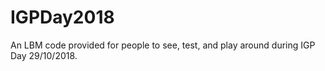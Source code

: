 # IGPDay2018
An LBM code provided for people to see, test, and play around during IGP Day 29/10/2018. 
